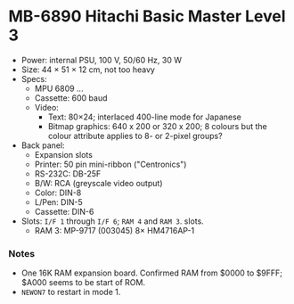 MB-6890 Hitachi Basic Master Level 3
====================================

- Power: internal PSU, 100 V, 50/60 Hz, 30 W
- Size: 44 × 51 × 12 cm, not too heavy
- Specs:
  - MPU 6809 ...
  - Cassette: 600 baud
  - Video:
    - Text: 80×24; interlaced 400-line mode for Japanese
    - Bitmap graphics: 640 x 200 or 320 x 200; 8 colours but the colour
      attribute applies to 8- or 2-pixel groups?
- Back panel:
  - Expansion slots
  - Printer: 50 pin mini-ribbon ("Centronics")
  - RS-232C: DB-25F
  - B/W: RCA (greyscale video output)
  - Color: DIN-8
  - L/Pen: DIN-5
  - Cassette: DIN-6
- Slots: `I/F 1` through `I/F 6`; `RAM 4` and `RAM 3`.
 slots.
  - RAM 3: MP-9717 (003045)  8× HM4716AP-1


### Notes

- One 16K RAM expansion board. Confirmed RAM from $0000 to $9FFF; $A000
  seems to be start of ROM.
- `NEWON7` to restart in mode 1.
